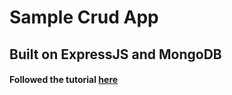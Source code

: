 # Sample Crud App 
## Built on ExpressJS and MongoDB

#### Followed the tutorial [here](https://zellwk.com/blog/crud-express-mongodb/)